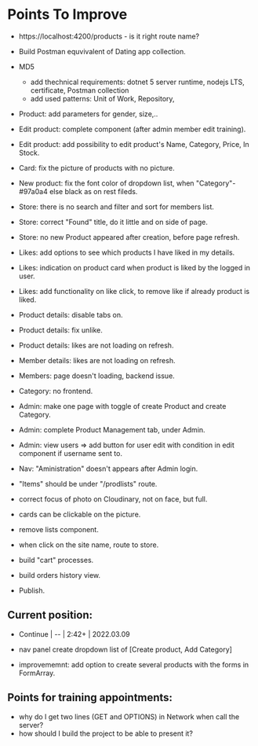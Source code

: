 # Points To Improve

- https://localhost:4200/products - is it right route name?
- Build Postman equvivalent of Dating app collection.
- MD5
  - add thechnical requirements: dotnet 5 server runtime, nodejs LTS, certificate, Postman collection
  - add used patterns: Unit of Work, Repository, 

- Product: add parameters for gender, size,..
- Edit product: complete component (after admin member edit training).
- Edit product: add possibility to edit product's Name, Category, Price, In Stock.
- Card: fix the picture of products with no picture.
- New product: fix the font color of dropdown list, when "Category"-#97a0a4 else black as on rest fileds.
- Store: there is no search and filter and sort for members list.
- Store: correct "Found" title, do it little and on side of page.
- Store: no new Product appeared after creation, before page refresh.
- Likes: add options to see which products I have liked in my details.
- Likes: indication on product card when product is liked by the logged in user.
- Likes: add functionality on like click, to remove like if already product is liked.
- Product details: disable tabs on.
- Product details: fix unlike.
- Product details: likes are not loading on refresh.
- Member details:  likes are not loading on refresh.
- Members: page doesn't loading, backend issue.
- Category: no frontend.
- Admin: make one page with toggle of create Product and create Category.
- Admin: complete Product Management tab, under Admin.
- Admin: view users => add button for user edit with condition in edit component if username sent to.
- Nav: "Aministration" doesn't appears after Admin login.
- "Items" should be under "/prodlists" route.
- correct focus of photo on Cloudinary, not on face, but full.
- cards can be clickable on the picture.
- remove lists component.
- when click on the site name, route to store.

- build "cart" processes.
- build orders history view.
- Publish.

## Current position:
- Continue | -- | 2:42+ | 2022.03.09

- nav panel create dropdown list of [Create product, Add Category]
- improvememnt: add option to create several products with the forms in FormArray.

## Points for training appointments:
- why do I get two lines (GET and OPTIONS) in Network when call the server?
- how should I build the project to be able to present it?
